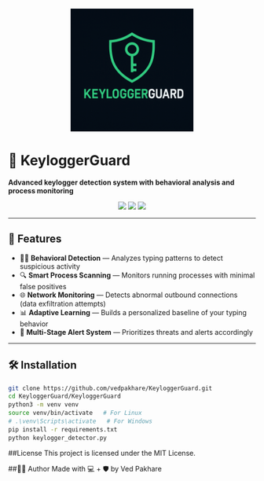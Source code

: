 <p align="center">
  <img src="assets/logo.png" alt="KeyloggerGuard Logo" width="250"/>
</p>

# 🔐 KeyloggerGuard

**Advanced keylogger detection system with behavioral analysis and process monitoring**

<p align="center">
  <img src="https://img.shields.io/badge/python-3.8+-blue.svg">
  <img src="https://img.shields.io/badge/platform-Windows%20%7C%20Linux-lightgrey">
  <a href="LICENSE"><img src="https://img.shields.io/badge/license-MIT-green"></a>
</p>

---

## 🚀 Features

- 🕵️‍♂️ **Behavioral Detection** — Analyzes typing patterns to detect suspicious activity
- 🔍 **Smart Process Scanning** — Monitors running processes with minimal false positives
- 🌐 **Network Monitoring** — Detects abnormal outbound connections (data exfiltration attempts)
- 📊 **Adaptive Learning** — Builds a personalized baseline of your typing behavior
- 🚨 **Multi-Stage Alert System** — Prioritizes threats and alerts accordingly

---

## 🛠️ Installation

```bash
git clone https://github.com/vedpakhare/KeyloggerGuard.git
cd KeyloggerGuard/KeyloggerGuard
python3 -m venv venv
source venv/bin/activate   # For Linux
# .\venv\Scripts\activate   # For Windows
pip install -r requirements.txt
python keylogger_detector.py
```


##License 
This project is licensed under the MIT License.

##👨‍💻 Author
Made with 💻 + 🛡️ by Ved Pakhare

